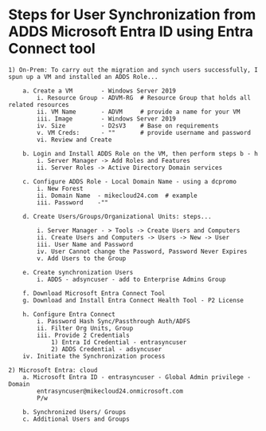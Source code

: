# Steps for User Synchronization from ADDS Microsoft Entra ID using Entra Connect tool

	1) On-Prem: To carry out the migration and synch users successfully, I spun up a VM and installed an ADDS Role...

		a. Create a VM        - Windows Server 2019
			i. Resource Group - ADVM-RG  # Resource Group that holds all related resources
			ii. VM Name       - ADVM     # provide a name for your VM
			iii. Image        - Windows Server 2019
			iv. Size          - D2sV3    # Base on requirements
			v. VM Creds:      - ""       # provide username and password
			vi. Review and Create

		b. Login and Install ADDS Role on the VM, then perform steps b - h
			i. Server Manager -> Add Roles and Features 
			ii. Server Roles -> Active Directory Domain services

		c. Configure ADDS Role - Local Domain Name - using a dcpromo
			i. New Forest
			ii. Domain Name  - mikecloud24.com  # example
			iii. Password    -""

		d. Create Users/Groups/Organizational Units: steps...

			i. Server Manager - > Tools -> Create Users and Computers
			ii. Create Users and Computers -> Users -> New -> User
			iii. User Name and Password
			iv. User Cannot change the Password, Password Never Expires
			v. Add Users to the Group 

		e. Create synchronization Users
			i. ADDS - adsyncuser - add to Enterprise Admins Group

		f. Download Microsoft Entra Connect Tool
		g. Download and Install Entra Connect Health Tool - P2 License

		h. Configure Entra Connect 
			i. Password Hash Sync/Passthrough Auth/ADFS
			ii. Filter Org Units, Group
			iii. Provide 2 Credentials
				1) Entra Id Credential - entrasyncuser 
				2) ADDS Credential - adsyncuser 
		iv. Initiate the Synchronization process
			
	2) Microsoft Entra: cloud
		a. Microsoft Entra ID - entrasyncuser - Global Admin privilege - Domain
			entrasyncuser@mikecloud24.onmicrosoft.com      
			P/w
			
		b. Synchronized Users/ Groups
		c. Additional Users and Groups

